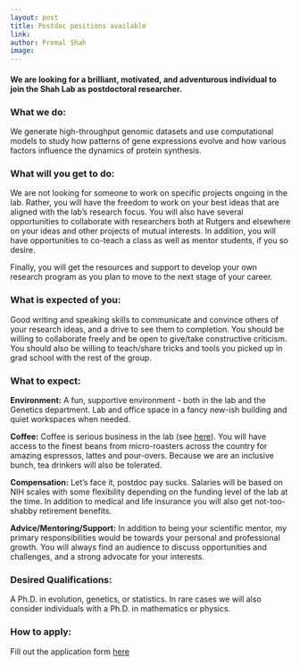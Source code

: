 ```yaml
---
layout: post
title: Postdoc positions available
link: 
author: Premal Shah
image: 
---
```


#### We are looking for a brilliant, motivated, and adventurous individual to join the Shah Lab as postdoctoral researcher.

### What we do:
We generate high-throughput genomic datasets and use computational models to study how patterns of gene expressions evolve and how various factors influence the dynamics of protein synthesis.

### What will you get to do:
We are not looking for someone to work on specific projects ongoing in the lab. Rather,
you will have the freedom to work on your best ideas that are aligned with the lab’s research focus. You will also have several opportunities to collaborate with researchers both at Rutgers and elsewhere on your ideas and other projects of mutual interests. In addition, you will have opportunities to co-teach a class as well as mentor students, if you so desire.

Finally, you will get the resources and support to develop your own research program as you plan to move to the next stage of your career.

### What is expected of you:
Good writing and speaking skills to communicate and convince others of your research ideas, and a drive to see them to completion. You should be willing to collaborate freely and be open to give/take constructive criticism. You should also be willing to teach/share tricks and tools you picked up in grad school with the rest of the group. 

### What to expect:
**Environment:**
A fun, supportive environment - both in the lab and the Genetics department. Lab and office space in a fancy new-ish building and quiet workspaces when needed.

**Coffee:**
Coffee is serious business in the lab (see [here](/news/coffee-machine/)). You will have access to the finest beans from micro-roasters across the country for amazing espressos, lattes and pour-overs. Because we are an inclusive bunch, tea drinkers will also be tolerated.

**Compensation:**
Let’s face it, postdoc pay sucks. Salaries will be based on NIH scales with some flexibility depending on the funding level of the lab at the time. In addition to medical and life insurance you will also get not-too-shabby retirement benefits.

**Advice/Mentoring/Support:**
In addition to being your scientific mentor, my primary responsibilities would be towards your personal and professional growth. You will always find an audience to discuss opportunities and challenges, and a strong advocate for your interests.

### Desired Qualifications:
A Ph.D. in evolution, genetics, or statistics. In rare cases we will also consider individuals with a Ph.D.  in mathematics or physics.

### How to apply:
Fill out the application form [here](https://goo.gl/sNO5pq)
